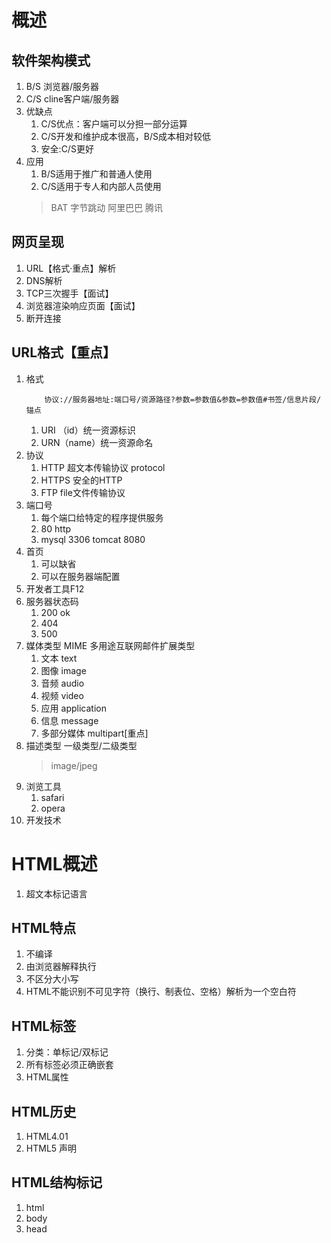 # 概述
## 软件架构模式
1. B/S	浏览器/服务器
2. C/S	cline客户端/服务器
3. 优缺点
	1. C/S优点：客户端可以分担一部分运算
	2. C/S开发和维护成本很高，B/S成本相对较低
	3. 安全:C/S更好
4. 应用
	1. B/S适用于推广和普通人使用
	2. C/S适用于专人和内部人员使用
	> BAT 字节跳动 阿里巴巴 腾讯
## 网页呈现
1. URL【格式·重点】解析
2. DNS解析
3. TCP三次握手【面试】
4. 浏览器渲染响应页面【面试】
5. 断开连接

## URL格式【重点】
1. 格式
	```
		协议://服务器地址:端口号/资源路径?参数=参数值&参数=参数值#书签/信息片段/锚点
	```
	1. URI （id）统一资源标识
	2. URN（name）统一资源命名
2. 协议
	1. HTTP 超文本传输协议 protocol
	2. HTTPS 安全的HTTP
	3. FTP file文件传输协议
3. 端口号
	1. 每个端口给特定的程序提供服务
	2. 80 http
	3. mysql 3306  tomcat 8080
4. 首页
	1. 可以缺省
	2. 可以在服务器端配置
5. 开发者工具F12
6. 服务器状态码
	1. 200 ok
	2. 404 
	3. 500 
7. 媒体类型 MIME 多用途互联网邮件扩展类型
	1. 文本	text
	2. 图像	image
	3. 音频	audio
	4. 视频	video
	5. 应用	application
	6. 信息	message
	7. 多部分媒体 multipart[重点]
8. 描述类型 一级类型/二级类型
	> image/jpeg
9. 浏览工具
	1. safari
	2. opera
10. 开发技术

# HTML概述
1. 超文本标记语言
## HTML特点
1. 不编译
2. 由浏览器解释执行
3. 不区分大小写
4. HTML不能识别不可见字符（换行、制表位、空格）解析为一个空白符
## HTML标签
1. 分类：单标记/双标记
2. 所有标签必须正确嵌套
3. HTML属性
## HTML历史
1. HTML4.01
2. HTML5  声明
## HTML结构标记
1. html
2. body
3. head